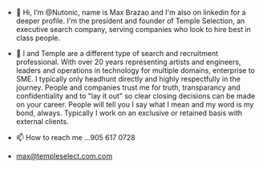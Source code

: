 - 👋 Hi, I’m @Nutonic, name is Max Brazao and I'm also on linkedin for a deeper profile. I'm the president and founder of Temple Selection, an executive search company, serving companies who look to hire best in class people.
- 👀 I and Temple are a different type of search and recruitment professional. With over 20 years representing artists and engineers, leaders and operations in technology for multiple domains, enterprise to SME. I typically only headhunt directly and highly respectfully in the journey. People and companies trust me for truth, transparancy and confidentiality and to "lay it out" so clear closing decisions can be made on your career. People will tell you I say what I mean and my word is my bond, always. Typically I work on an exclusive or retained basis with external clients.

- 📫 How to reach me ...905 617 0728
- max@templeselect.com.com
<!---
Nutonic/Nutonic is a ✨ special ✨ repository because its `README.md` (this file) appears on your GitHub profile.
You can click the Preview link to take a look at your changes.
--->
